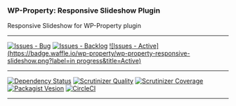 ### WP-Property: Responsive Slideshow Plugin

Responsive Slideshow for WP-Property plugin

***
[![Issues - Bug](https://badge.waffle.io/wp-property/wp-property-responsive-slideshow.png?label=bug&title=Bugs)](http://waffle.io/wp-property/wp-property-responsive-slideshow)
[![Issues - Backlog](https://badge.waffle.io/wp-property/wp-property-responsive-slideshow.png?label=backlog&title=Backlog)](http://waffle.io/wp-property/wp-property-responsive-slideshow/)
[![Issues - Active](https://badge.waffle.io/wp-property/wp-property-responsive-slideshow.png?label=in progress&title=Active)](http://waffle.io/wp-property/wp-property-responsive-slideshow/)
***
[![Dependency Status](https://gemnasium.com/wp-property/wp-property-responsive-slideshow.svg)](https://gemnasium.com/wp-property/wp-property-responsive-slideshow)
[![Scrutinizer Quality](http://img.shields.io/scrutinizer/g/wp-property/wp-property-responsive-slideshow.svg)](https://scrutinizer-ci.com/g/wp-property/wp-property-responsive-slideshow)
[![Scrutinizer Coverage](http://img.shields.io/scrutinizer/coverage/g/wp-property/wp-property-responsive-slideshow.svg)](https://scrutinizer-ci.com/g/wp-property/wp-property-responsive-slideshow)
[![Packagist Vesion](http://img.shields.io/packagist/v/wp-property/wp-property-responsive-slideshow.svg)](https://packagist.org/packages/wp-property/wp-property-responsive-slideshow)
[![CircleCI](https://circleci.com/gh/wp-property/wp-property-responsive-slideshow.png)](https://circleci.com/gh/wp-property/wp-property-responsive-slideshow)
***   
